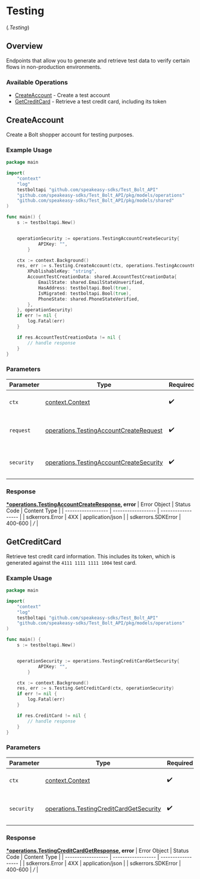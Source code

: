 # Testing
(*.Testing*)

## Overview

Endpoints that allow you to generate and retrieve test data to verify certain
flows in non-production environments.


### Available Operations

* [CreateAccount](#createaccount) - Create a test account
* [GetCreditCard](#getcreditcard) - Retrieve a test credit card, including its token

## CreateAccount

Create a Bolt shopper account for testing purposes.


### Example Usage

```go
package main

import(
	"context"
	"log"
	testboltapi "github.com/speakeasy-sdks/Test_Bolt_API"
	"github.com/speakeasy-sdks/Test_Bolt_API/pkg/models/operations"
	"github.com/speakeasy-sdks/Test_Bolt_API/pkg/models/shared"
)

func main() {
    s := testboltapi.New()


    operationSecurity := operations.TestingAccountCreateSecurity{
            APIKey: "",
        }

    ctx := context.Background()
    res, err := s.Testing.CreateAccount(ctx, operations.TestingAccountCreateRequest{
        XPublishableKey: "string",
        AccountTestCreationData: shared.AccountTestCreationData{
            EmailState: shared.EmailStateUnverified,
            HasAddress: testboltapi.Bool(true),
            IsMigrated: testboltapi.Bool(true),
            PhoneState: shared.PhoneStateVerified,
        },
    }, operationSecurity)
    if err != nil {
        log.Fatal(err)
    }

    if res.AccountTestCreationData != nil {
        // handle response
    }
}
```

### Parameters

| Parameter                                                                                          | Type                                                                                               | Required                                                                                           | Description                                                                                        |
| -------------------------------------------------------------------------------------------------- | -------------------------------------------------------------------------------------------------- | -------------------------------------------------------------------------------------------------- | -------------------------------------------------------------------------------------------------- |
| `ctx`                                                                                              | [context.Context](https://pkg.go.dev/context#Context)                                              | :heavy_check_mark:                                                                                 | The context to use for the request.                                                                |
| `request`                                                                                          | [operations.TestingAccountCreateRequest](../../models/operations/testingaccountcreaterequest.md)   | :heavy_check_mark:                                                                                 | The request object to use for the request.                                                         |
| `security`                                                                                         | [operations.TestingAccountCreateSecurity](../../models/operations/testingaccountcreatesecurity.md) | :heavy_check_mark:                                                                                 | The security requirements to use for the request.                                                  |


### Response

**[*operations.TestingAccountCreateResponse](../../models/operations/testingaccountcreateresponse.md), error**
| Error Object       | Status Code        | Content Type       |
| ------------------ | ------------------ | ------------------ |
| sdkerrors.Error    | 4XX                | application/json   |
| sdkerrors.SDKError | 400-600            | */*                |

## GetCreditCard

Retrieve test credit card information. This includes its token, which is
generated against the `4111 1111 1111 1004` test card.


### Example Usage

```go
package main

import(
	"context"
	"log"
	testboltapi "github.com/speakeasy-sdks/Test_Bolt_API"
	"github.com/speakeasy-sdks/Test_Bolt_API/pkg/models/operations"
)

func main() {
    s := testboltapi.New()


    operationSecurity := operations.TestingCreditCardGetSecurity{
            APIKey: "",
        }

    ctx := context.Background()
    res, err := s.Testing.GetCreditCard(ctx, operationSecurity)
    if err != nil {
        log.Fatal(err)
    }

    if res.CreditCard != nil {
        // handle response
    }
}
```

### Parameters

| Parameter                                                                                          | Type                                                                                               | Required                                                                                           | Description                                                                                        |
| -------------------------------------------------------------------------------------------------- | -------------------------------------------------------------------------------------------------- | -------------------------------------------------------------------------------------------------- | -------------------------------------------------------------------------------------------------- |
| `ctx`                                                                                              | [context.Context](https://pkg.go.dev/context#Context)                                              | :heavy_check_mark:                                                                                 | The context to use for the request.                                                                |
| `security`                                                                                         | [operations.TestingCreditCardGetSecurity](../../models/operations/testingcreditcardgetsecurity.md) | :heavy_check_mark:                                                                                 | The security requirements to use for the request.                                                  |


### Response

**[*operations.TestingCreditCardGetResponse](../../models/operations/testingcreditcardgetresponse.md), error**
| Error Object       | Status Code        | Content Type       |
| ------------------ | ------------------ | ------------------ |
| sdkerrors.Error    | 4XX                | application/json   |
| sdkerrors.SDKError | 400-600            | */*                |
